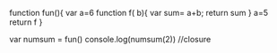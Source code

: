 function fun(){
    var a=6
    function f( b){
        var sum= a+b;
        return sum
    }
    a=5
    return f
}



var numsum  = fun()
console.log(numsum(2))   //closure 